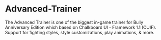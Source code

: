 # Advanced-Trainer
The Advanced Trainer is one of the biggest in-game trainer for Bully Anniversary Edition which based on Chalkboard UI - Framework 1.1 (CUIF). Support for fighting styles, style customizations, play animations, &amp; more.
